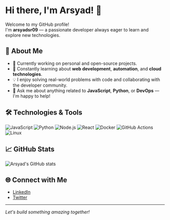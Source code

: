 # Hi there, I'm Arsyad! 👋

Welcome to my GitHub profile!  
I'm **arsyadsr09** — a passionate developer always eager to learn and explore new technologies.

## 🚀 About Me

- 🔭 Currently working on personal and open-source projects.
- 🌱 Constantly learning about **web development**, **automation**, and **cloud technologies**.
- 💡 I enjoy solving real-world problems with code and collaborating with the developer community.
- 💬 Ask me about anything related to **JavaScript**, **Python**, or **DevOps** — I'm happy to help!

## 🛠️ Technologies & Tools

![JavaScript](https://img.shields.io/badge/JavaScript-323330?style=flat&logo=javascript&logoColor=F7DF1E)
![Python](https://img.shields.io/badge/Python-14354C?style=flat&logo=python&logoColor=white)
![Node.js](https://img.shields.io/badge/Node.js-339933?style=flat&logo=node-dot-js&logoColor=white)
![React](https://img.shields.io/badge/React-20232A?style=flat&logo=react&logoColor=61DAFB)
![Docker](https://img.shields.io/badge/Docker-2496ED?style=flat&logo=docker&logoColor=white)
![GitHub Actions](https://img.shields.io/badge/GitHub_Actions-2088FF?style=flat&logo=github-actions&logoColor=white)
![Linux](https://img.shields.io/badge/Linux-FCC624?style=flat&logo=linux&logoColor=black)

## 📈 GitHub Stats

![Arsyad's GitHub stats](https://github-readme-stats.vercel.app/api?username=arsyadsr09&show_icons=true&theme=github_dark)

## 🌐 Connect with Me

- [LinkedIn](https://www.linkedin.com/in/arsyadsr09/)
- [Twitter](https://twitter.com/arsyadsr09)

---

*Let's build something amazing together!*
